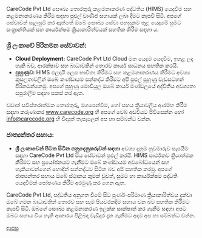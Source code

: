 CareCode Pvt Ltd සෞඛ්‍ය තොරතුරු කළමනාකරණ පද්ධතිය (HIMS) යෙදවීම සහ කළමනාකරණය කිරීම සඳහා පුළුල් වාණිජ සහායක් ලබා දීමට කැපවී සිටී. අපගේ සේවාවන් සැලසුම් කර ඇත්තේ ඔබේ සෞඛ්‍ය සේවා පහසුකම තුළ යෙදුමේ සුමට සංක්‍රාන්තියක් සහ කාර්යක්ෂම ක්‍රියාකාරිත්වයක් සහතික කිරීම සඳහා ය.

### ශ්‍රී ලංකාවේ පිරිනමන සේවාවන්:

* **Cloud Deployment:** CareCode Pvt Ltd Cloud මත යෙදුම යෙදවීම, ඉහළ ලද හැකි බව, ආරක්ෂාව සහ බාධාවකින් තොරව කාර්ය සාධනය සහතික කරයි.
* **පුහුණුව:** HIMS ඵලදායී ලෙස භාවිතා කිරීමට සහ කළමනාකරණය කිරීමට අවශ්‍ය කුසලතාවලින් ඔබේ කණ්ඩායම සන්නද්ධ කිරීමට අපි පුළුල් පුහුණු වැඩසටහන් පිරිනමන්නෙමු. අපගේ පුහුණු මොඩියුල ඔබේ කාර්ය මණ්ඩලයේ අද්විතීය අවශ්‍යතා සපුරාලීම සඳහා සකස් කර ඇත.

වඩාත් සවිස්තරාත්මක තොරතුරු, මගපෙන්වීම, හෝ සහය ක්‍රියාවලිය ආරම්භ කිරීම සඳහා කරුණාකර www.carecode.org හි අපගේ වෙබ් අඩවියට පිවිසෙන්න හෝ info@carecode.org හි විද්‍යුත් තැපෑලෙන් අප හා සම්බන්ධ වන්න.

### ජාත්‍යන්තර සහාය:

* **ශ්‍රී ලංකාවෙන් පිටත සිටින ගනුදෙනුකරුවන් සඳහා** අවශ්‍ය දැනුම හුවමාරුව සැපයීම සඳහා CareCode Pvt Ltd සිය සේවාවන් පුළුල් කරයි. HIMS සාර්ථකව ක්‍රියාත්මක කිරීමට සහ ප්‍රයෝජනයට ගැනීමට ඔබේ කණ්ඩායම අවබෝධයෙන් සහ හැකියාවන්ගෙන් හොඳින් සන්නද්ධව සිටින බව අපි සහතික කරමු. අපගේ ජාත්‍යන්තර සහාය ඔබේ ස්ථානය කුමක් වුවත්, සුමට හා කාර්යක්ෂම පද්ධති යෙදවීමක් පෝෂණය කිරීම අරමුණු කර ගෙන ඇත.

CareCode Pvt Ltd, පද්ධතිය අනුගත වීමේ සිට පූර්ණ-පරිමාණ ක්‍රියාකාරිත්වය දක්වා ඔබේ ගමන බාධාවකින් තොරව සහ සෑම පියවරකදීම සහාය වන බව සහතික කිරීමට කැපවී සිටී. ඔබගේ සෞඛ්‍ය කළමනාකරණ ඉලක්ක සාක්ෂාත් කර ගැනීම සඳහා අපට ඔබට සහාය විය හැකි ආකාරය පිළිබඳ වැඩිදුර දැන ගැනීමට අදම අප හා සම්බන්ධ වන්න.

[ආපසු](https://github.com/hmislk/hmis/wiki/%E0%B7%83%E0%B7%92%E0%B6%82%E0%B7%84%E0%B6%BD)